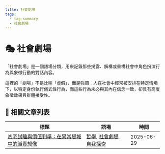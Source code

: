 ```yaml
---
title: 社會劇場
tags:
  - tag-summary
  - 社會劇場
---
```


# 🎭 社會劇場

「社會劇場」是一個語場分類，用來記錄那些揭露、解構或重構社會中角色扮演行為與象徵行動的對話內容。

這裡的「劇場」不是比喻「虛假」，而是強調：人在社會中經常被安排在特定情境下，以特定身份執行儀式性行為，而這些行為未必與其內在信念一致，卻具有高度象徵效果與群體接受性。

## 📑 相關文章列表

| 標題 | 語場 | 時間 |
|------|------------|--------|
| [凶宅試睡與價值判準：在異常場域中的職責想像](/conversation/凶宅試睡與價值判準：在異常場域中的職責想像.md) | [哲學](/tags/哲學.md), [社會劇場](/tags/社會劇場.md), [自我探索](/tags/自我探索.md) | 2025-06-29 |